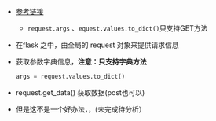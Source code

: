 - [参考链接](https://blog.csdn.net/u011146423/article/details/88191225?ops_request_misc=%257B%2522request%255Fid%2522%253A%2522165957924516781790783100%2522%252C%2522scm%2522%253A%252220140713.130102334..%2522%257D&request_id=165957924516781790783100&biz_id=0&utm_medium=distribute.pc_search_result.none-task-blog-2~all~sobaiduend~default-1-88191225-null-null.142^v39^pc_rank_34_2&utm_term=flask%20%E7%9A%84%20request&spm=1018.2226.3001.4187)
  - `request.args` 、`equest.values.to_dict()`只支持GET方法

- 在flask 之中，由全局的 request 对象来提供请求信息

- 获取参数字典信息，**注意：只支持字典方法**

  ```python
  args = request.values.to_dict()
  ```

-  request.get_data() 获取数据(post也可以)

  - 但是这不是一个好办法，，(未完成待分析）
  
    